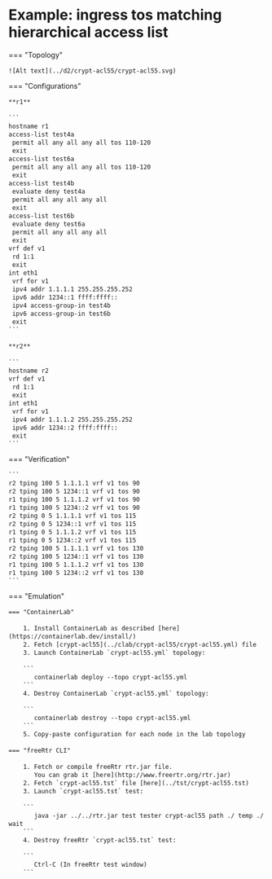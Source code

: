 # Example: ingress tos matching hierarchical access list

=== "Topology"

    ![Alt text](../d2/crypt-acl55/crypt-acl55.svg)

=== "Configurations"

    **r1**

    ```
    hostname r1
    access-list test4a
     permit all any all any all tos 110-120
     exit
    access-list test6a
     permit all any all any all tos 110-120
     exit
    access-list test4b
     evaluate deny test4a
     permit all any all any all
     exit
    access-list test6b
     evaluate deny test6a
     permit all any all any all
     exit
    vrf def v1
     rd 1:1
     exit
    int eth1
     vrf for v1
     ipv4 addr 1.1.1.1 255.255.255.252
     ipv6 addr 1234::1 ffff:ffff::
     ipv4 access-group-in test4b
     ipv6 access-group-in test6b
     exit
    ```

    **r2**

    ```
    hostname r2
    vrf def v1
     rd 1:1
     exit
    int eth1
     vrf for v1
     ipv4 addr 1.1.1.2 255.255.255.252
     ipv6 addr 1234::2 ffff:ffff::
     exit
    ```

=== "Verification"

    ```
    r2 tping 100 5 1.1.1.1 vrf v1 tos 90
    r2 tping 100 5 1234::1 vrf v1 tos 90
    r1 tping 100 5 1.1.1.2 vrf v1 tos 90
    r1 tping 100 5 1234::2 vrf v1 tos 90
    r2 tping 0 5 1.1.1.1 vrf v1 tos 115
    r2 tping 0 5 1234::1 vrf v1 tos 115
    r1 tping 0 5 1.1.1.2 vrf v1 tos 115
    r1 tping 0 5 1234::2 vrf v1 tos 115
    r2 tping 100 5 1.1.1.1 vrf v1 tos 130
    r2 tping 100 5 1234::1 vrf v1 tos 130
    r1 tping 100 5 1.1.1.2 vrf v1 tos 130
    r1 tping 100 5 1234::2 vrf v1 tos 130
    ```

=== "Emulation"

    === "ContainerLab"

        1. Install ContainerLab as described [here](https://containerlab.dev/install/)  
        2. Fetch [crypt-acl55](../clab/crypt-acl55/crypt-acl55.yml) file  
        3. Launch ContainerLab `crypt-acl55.yml` topology:  

        ```
           containerlab deploy --topo crypt-acl55.yml  
        ```
        4. Destroy ContainerLab `crypt-acl55.yml` topology:  

        ```
           containerlab destroy --topo crypt-acl55.yml  
        ```
        5. Copy-paste configuration for each node in the lab topology

    === "freeRtr CLI"

        1. Fetch or compile freeRtr rtr.jar file.  
           You can grab it [here](http://www.freertr.org/rtr.jar)  
        2. Fetch `crypt-acl55.tst` file [here](../tst/crypt-acl55.tst)  
        3. Launch `crypt-acl55.tst` test:  

        ```
           java -jar ../../rtr.jar test tester crypt-acl55 path ./ temp ./ wait
        ```
        4. Destroy freeRtr `crypt-acl55.tst` test:  

        ```
           Ctrl-C (In freeRtr test window)
        ```

